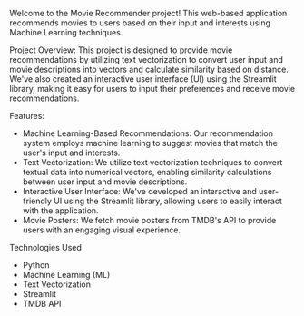 Welcome to the Movie Recommender project! This web-based application recommends movies to users based on their input and interests using Machine Learning techniques.

Project Overview:
This project is designed to provide movie recommendations by utilizing text vectorization to convert user input and movie descriptions into vectors and calculate similarity based on distance. We've also created an interactive user interface (UI) using the Streamlit library, making it easy for users to input their preferences and receive movie recommendations.

Features:
- Machine Learning-Based Recommendations: Our recommendation system employs machine learning to suggest movies that match the user's input and interests.
- Text Vectorization: We utilize text vectorization techniques to convert textual data into numerical vectors, enabling similarity calculations between user input and movie descriptions.
- Interactive User Interface: We've developed an interactive and user-friendly UI using the Streamlit library, allowing users to easily interact with the application.
- Movie Posters: We fetch movie posters from TMDB's API to provide users with an engaging visual experience.

Technologies Used
- Python
- Machine Learning (ML)
- Text Vectorization
- Streamlit
- TMDB API
